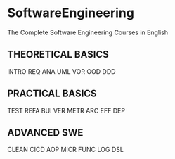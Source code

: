 # SoftwareEngineering
The Complete Software Engineering Courses in English

## THEORETICAL BASICS
INTRO REQ ANA UML VOR OOD DDD

## PRACTICAL BASICS
TEST REFA BUI VER METR ARC EFF DEP

## ADVANCED SWE
CLEAN CICD AOP MICR FUNC LOG DSL
